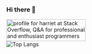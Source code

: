 ### Hi there 💚
<a href="https://stackoverflow.com/users/17433572/harriet"><img src="https://stackoverflow.com/users/flair/17433572.png" width="208" height="58" alt="profile for harriet at Stack Overflow, Q&amp;A for professional and enthusiast programmers" title="profile for harriet at Stack Overflow, Q&amp;A for professional and enthusiast programmers"></a>
<br />
![Top Langs](https://api.githubtrends.io/user/svg/harrietobrien/langs?time_range=one_year&include_private=True&compact=True&theme=ferns)

